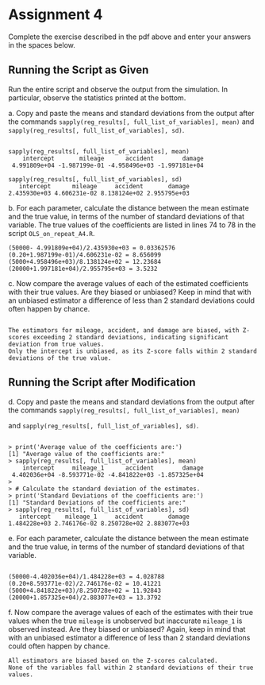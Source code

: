 # Assignment 4

Complete the exercise described in the pdf above and enter your answers in 
the spaces below.

## Running the Script as Given

Run the entire script and observe the output from the simulation.
In particular, observe the statistics printed at the bottom.



a. Copy and paste the means and standard deviations from the output after the commands
```sapply(reg_results[, full_list_of_variables], mean)``` 
and ```sapply(reg_results[, full_list_of_variables], sd)```. 


```

sapply(reg_results[, full_list_of_variables], mean)
    intercept       mileage      accident        damage 
 4.991809e+04 -1.987199e-01 -4.958496e+03 -1.997181e+04 

sapply(reg_results[, full_list_of_variables], sd)
   intercept      mileage     accident       damage 
2.435930e+03 4.606231e-02 8.138124e+02 2.955795e+03

```

b. For each parameter, calculate the distance between the mean estimate and the true value, in terms of the number of standard deviations of that variable. 
The true values of the coefficients are listed in lines 74 to 78 in the script ```OLS_on_repeat_A4.R```.


```
(50000- 4.991809e+04)/2.435930e+03 = 0.03362576
(0.20+1.987199e-01)/4.606231e-02 = 8.656099
(5000+4.958496e+03)/8.138124e+02 = 12.23684
(20000+1.997181e+04)/2.955795e+03 = 3.5232

```


c. Now compare the average values of each of the estimated coefficients with their true values.
Are they biased or unbiased?
Keep in mind that with an unbiased estimator 
a difference of less than $2$ standard deviations could often happen by chance.


```

The estimators for mileage, accident, and damage are biased, with Z-scores exceeding 2 standard deviations, indicating significant deviation from true values.
Only the intercept is unbiased, as its Z-score falls within 2 standard deviations of the true value.

```



## Running the Script after Modification


d. Copy and paste the means and standard deviations from the output 
after the commands 
```sapply(reg_results[, full_list_of_variables], mean)```

and ```sapply(reg_results[, full_list_of_variables], sd)```.


```

> print('Average value of the coefficients are:')
[1] "Average value of the coefficients are:"
> sapply(reg_results[, full_list_of_variables], mean)
    intercept     mileage_1      accident        damage 
 4.402036e+04 -8.593771e-02 -4.841822e+03 -1.857325e+04 
> 
> # Calculate the standard deviation of the estimates.
> print('Standard Deviations of the coefficients are:')
[1] "Standard Deviations of the coefficients are:"
> sapply(reg_results[, full_list_of_variables], sd)
   intercept    mileage_1     accident       damage 
1.484228e+03 2.746176e-02 8.250728e+02 2.883077e+03

```


e. For each parameter, calculate the distance between the mean estimate and the true value, in terms of the number of standard deviations of that variable. 


```

(50000-4.402036e+04)/1.484228e+03 = 4.028788
(0.20+8.593771e-02)/2.746176e-02 = 10.41221
(5000+4.841822e+03)/8.250728e+02 = 11.92843
(20000+1.857325e+04)/2.883077e+03 = 13.3792

```


f. Now compare the average values of each of the estimates 
with their true values when the true 
```mileage``` is unobserved 
but inaccurate ```mileage_1``` is observed instead.
Are they biased or unbiased?
Again, keep in mind that with an unbiased estimator 
a difference of less than $2$ standard deviations could often happen by chance. 


```
All estimators are biased based on the Z-scores calculated.
None of the variables fall within 2 standard deviations of their true values.

```

